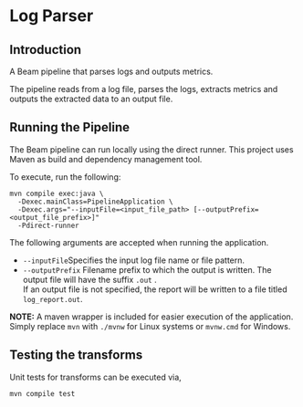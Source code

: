 # Log Parser

## Introduction

A Beam pipeline that parses logs and outputs metrics.

The pipeline reads from a log file, parses the logs, extracts metrics and outputs the extracted data to an output file.

## Running the Pipeline

The Beam pipeline can run locally using the direct runner. This project uses Maven as build and dependency management
tool.

To execute, run the following:

```shell
mvn compile exec:java \
  -Dexec.mainClass=PipelineApplication \
  -Dexec.args="--inputFile=<input_file_path> [--outputPrefix=<output_file_prefix>]"
  -Pdirect-runner
```

The following arguments are accepted when running the application.

* `--inputFile`Specifies the input log file name or file pattern.
* `--outputPrefix` Filename prefix to which the output is written. The output file will have the suffix `.out`
  . <br/>If an output file is not specified, the report will be written to a file titled `log_report.out`.

**NOTE:** A maven wrapper is included for easier execution of the application. Simply replace `mvn` with `./mvnw` for
Linux systems or `mvnw.cmd` for Windows.

## Testing the transforms

Unit tests for transforms can be executed via,

```shell
mvn compile test
```
